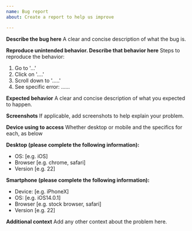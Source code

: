 ```yaml
---
name: Bug report
about: Create a report to help us improve

---
```


**Describe the bug here**
A clear and concise description of what the bug is.

**Reproduce unintended behavior. Describe that behavior here**
Steps to reproduce the behavior:
1. Go to '...'
2. Click on '....'
3. Scroll down to '.....'
4. See specific error: ......

**Expected behavior**
A clear and concise description of what you expected to happen.

**Screenshots**
If applicable, add screenshots to help explain your problem.

**Device using to access**
Whether desktop or mobile and the specifics for each, as below

**Desktop (please complete the following information):**
 - OS: [e.g. iOS]
 - Browser [e.g. chrome, safari]
 - Version [e.g. 22]

**Smartphone (please complete the following information):**
 - Device: [e.g. iPhoneX]
 - OS: [e.g. iOS14.0.1]
 - Browser [e.g. stock browser, safari]
 - Version [e.g. 22]

**Additional context**
Add any other context about the problem here.
